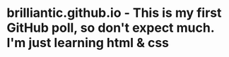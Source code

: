 # brilliantic.github.io - This is my first GitHub poll, so don't expect much. I'm just learning html & css
